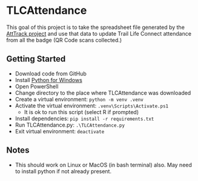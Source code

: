 # TLCAttendance

This goal of this project is to take the spreadsheet file generated by the [AttTrack project](https://github.com/gmorganVA/AttTrack) and use that data to update Trail Life Connect attendance from all the badge (QR Code scans collected.)

## Getting Started

- Download code from GitHub
- Install [Python for Windows](https://www.python.org/downloads/windows/)
- Open PowerShell
- Change directory to the place where TLCAttendance was downloaded
- Create a virtual environment: ```python -m venv .venv```
- Activate the virtual environment:  ```.venv\Scripts\Activate.ps1```
  - It is ok to run this script (select R if prompted)
- Install dependencies:  ```pip install -r requirements.txt```
- Run TLCAttendance.py:  ```.\TLCAttendance.py```
- Exit virtual environment:  ```deactivate```

## Notes

- This should work on Linux or MacOS (in bash terminal) also.  May need to install python if not already present.
